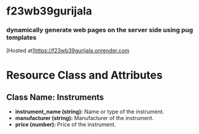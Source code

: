 # f23wb39gurijala
### dynamically generate web pages on the server side using pug templates
[Hosted at]https://f23wb39gurijala.onrender.com
# Resource Class and Attributes

## Class Name: Instruments

- **instrument_name (string):** Name or type of the instrument.
- **manufacturer (string):** Manufacturer of the instrument.
- **price (number):** Price of the instrument.
